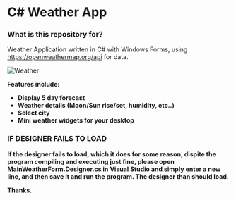 # C# Weather App #

### What is this repository for? ###
Weather Application written in C# with Windows Forms, using https://openweathermap.org/api for data. 


<img align="center" src="https://i.gyazo.com/5fe634936ac2d26499d518780979de36.png" alt="Weather">




<b/>

Features include:

- Display 5 day forecast
- Weather details (Moon/Sun rise/set, humidity, etc..)
- Select city
- Mini weather widgets for your desktop



### IF DESIGNER FAILS TO LOAD ###

If the designer fails to load, which it does for some reason, dispite the program compiling and executing just fine, please open MainWeatherForm.Designer.cs in Visual Studio and simply enter a new line, and then save it and run the program. The designer than should load.

Thanks. 
